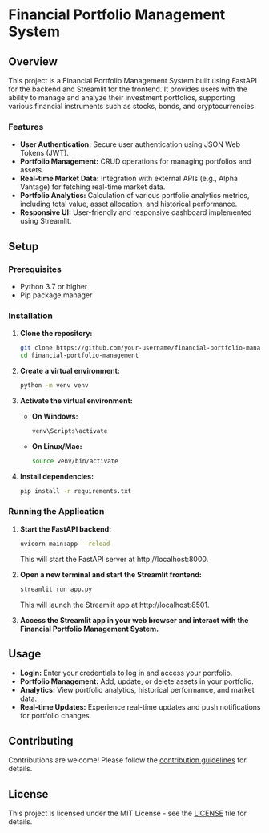 # Financial Portfolio Management System

## Overview

This project is a Financial Portfolio Management System built using FastAPI for the backend and Streamlit for the frontend. It provides users with the ability to manage and analyze their investment portfolios, supporting various financial instruments such as stocks, bonds, and cryptocurrencies.

### Features

- **User Authentication:** Secure user authentication using JSON Web Tokens (JWT).
- **Portfolio Management:** CRUD operations for managing portfolios and assets.
- **Real-time Market Data:** Integration with external APIs (e.g., Alpha Vantage) for fetching real-time market data.
- **Portfolio Analytics:** Calculation of various portfolio analytics metrics, including total value, asset allocation, and historical performance.
- **Responsive UI:** User-friendly and responsive dashboard implemented using Streamlit.

## Setup

### Prerequisites

- Python 3.7 or higher
- Pip package manager

### Installation

1. **Clone the repository:**

    ```bash
    git clone https://github.com/your-username/financial-portfolio-management.git
    cd financial-portfolio-management
    ```

2. **Create a virtual environment:**

    ```bash
    python -m venv venv
    ```

3. **Activate the virtual environment:**

    - **On Windows:**

        ```bash
        venv\Scripts\activate
        ```

    - **On Linux/Mac:**

        ```bash
        source venv/bin/activate
        ```

4. **Install dependencies:**

    ```bash
    pip install -r requirements.txt
    ```

### Running the Application

1. **Start the FastAPI backend:**

    ```bash
    uvicorn main:app --reload
    ```

    This will start the FastAPI server at http://localhost:8000.

2. **Open a new terminal and start the Streamlit frontend:**

    ```bash
    streamlit run app.py
    ```

    This will launch the Streamlit app at http://localhost:8501.

3. **Access the Streamlit app in your web browser and interact with the Financial Portfolio Management System.**

## Usage

- **Login:** Enter your credentials to log in and access your portfolio.
- **Portfolio Management:** Add, update, or delete assets in your portfolio.
- **Analytics:** View portfolio analytics, historical performance, and market data.
- **Real-time Updates:** Experience real-time updates and push notifications for portfolio changes.

## Contributing

Contributions are welcome! Please follow the [contribution guidelines](CONTRIBUTING.md) for details.

## License

This project is licensed under the MIT License - see the [LICENSE](LICENSE) file for details.
